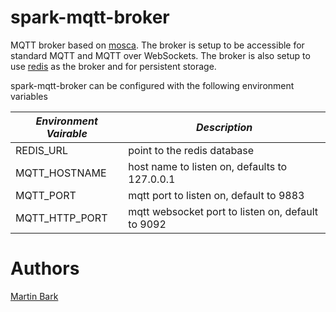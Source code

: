# spark-mqtt-broker

MQTT broker based on [mosca](https://github.com/mcollina/mosca).  The broker is setup to be accessible for standard MQTT and MQTT over WebSockets.  The broker is also setup to use [redis](https://redis.io/) as the broker and for persistent storage.

spark-mqtt-broker can be configured with the following environment variables

| _Environment  Vairable_ | _Description_                                     |
| ----------------------- | ------------------------------------------------- |
| REDIS_URL               | point to the redis database                       |
| MQTT_HOSTNAME           | host name to listen on, defaults to 127.0.0.1     |
| MQTT_PORT               | mqtt port to listen on, default to 9883           |
| MQTT_HTTP_PORT          | mqtt websocket port to listen on, default to 9092 |

# Authors

[Martin Bark](mailto:martin.bark@te.com)
